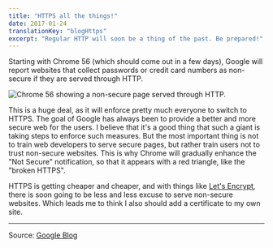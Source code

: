 ```yaml
---
title: "HTTPS all the things!"
date: 2017-01-24
translationKey: "blogHttps"
excerpt: "Regular HTTP will soon be a thing of the past. Be prepared!"
---
```

Starting with Chrome 56 (which should come out in a few days), Google will report websites that collect passwords or credit card numbers as non-secure if they are served through HTTP.

![Chrome 56 showing a non-secure page served through HTTP.](/img/blog/2017-01-24/chrome56.png "Chrome 56 showing a non-secure page served through HTTP.")

This is a huge deal, as it will enforce pretty much everyone to switch to HTTPS. The goal of Google has always been to provide a better and more secure web for the users. I believe that it's a good thing that such a giant is taking steps to enforce such measures. But the most important thing is not to train web developers to serve secure pages, but rather train users not to trust non-secure websites. This is why Chrome will gradually enhance the "Not Secure" notification, so that it appears with a red triangle, like the "broken HTTPS".

HTTPS is getting cheaper and cheaper, and with things like [Let's Encrypt](https://letsencrypt.org/), there is soon going to be less and less excuse to serve non-secure websites. Which leads me to think I also should add a certificate to my own site.

---

Source: [Google Blog](https://security.googleblog.com/2016/09/moving-towards-more-secure-web.html?m=1)
